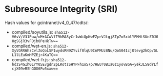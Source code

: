 # Subresource Integrity (SRI)

Hash values for gcintranet/v4_0_47/cdts/:
- compiled/soyutils.js: `sha512-V6vV/V31Puw/oM+ACwVfT9hMA8yCr1wWiQpKwFZpeVJtgj8Tp7oSxblYPMHtSUnZ0J0OgSGjR3vFOjb0PeHkTw==`
- compiled/wet-en.js: `sha512-XyVGRR6hzCvlZoQoLSP1wydsRN9ZYvif8lqU9InPMUzBNu/QoS041cjOtevg2kOp/GLL1lLEaKmHPZEjr4KaTQ==`
- compiled/wet-fr.js: `sha512-hdzS4GIh0LrY05Evgdn2pLRotzSHYPFh1o57p7HEUr0BIa0z1yovBGA+yekJL58drLfcjX09eRShGOO6Fw5xxw==`
